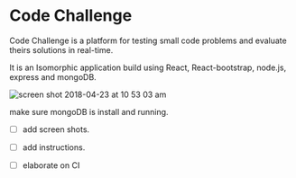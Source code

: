 # Code Challenge

Code Challenge is a platform for testing small code problems and evaluate theirs solutions
in real-time.

It is an Isomorphic application build using React, React-bootstrap, node.js, express and mongoDB.

![screen shot 2018-04-23 at 10 53 03 am](https://user-images.githubusercontent.com/22829270/39144468-bdb8a6c2-46e5-11e8-8bd8-652185196c42.png)



make sure mongoDB is install and running.




- [ ] add screen shots.
- [ ] add instructions.
- [ ] elaborate on CI


